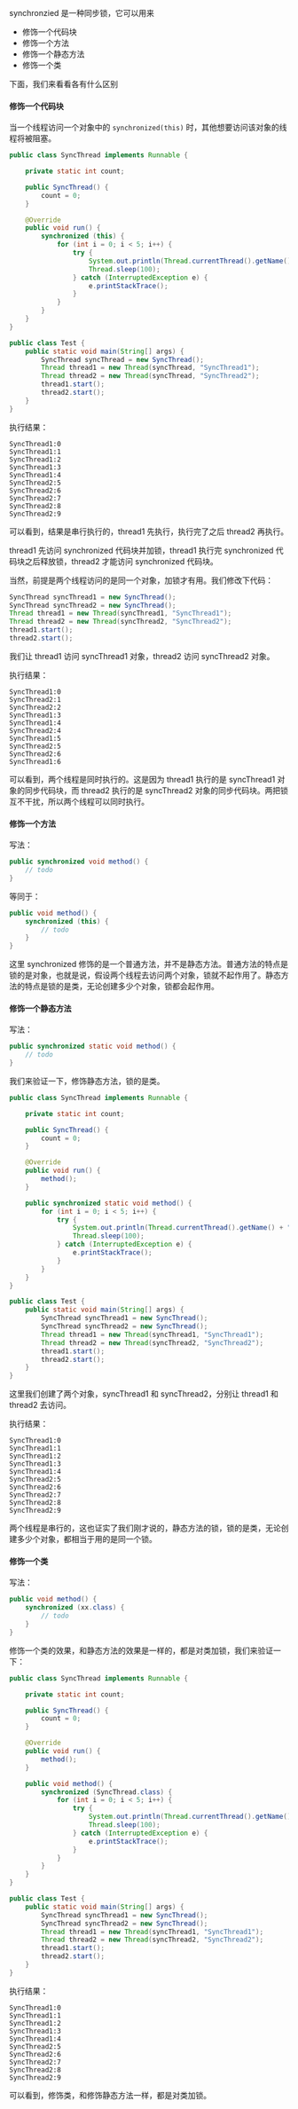 synchronzied 是一种同步锁，它可以用来

- 修饰一个代码块
- 修饰一个方法
- 修饰一个静态方法
- 修饰一个类

下面，我们来看看各有什么区别

#### 修饰一个代码块 ####

当一个线程访问一个对象中的 `synchronized(this)` 时，其他想要访问该对象的线程将被阻塞。

```java
public class SyncThread implements Runnable {

    private static int count;

    public SyncThread() {
        count = 0;
    }

    @Override
    public void run() {
        synchronized (this) {
            for (int i = 0; i < 5; i++) {
                try {
                    System.out.println(Thread.currentThread().getName() + ":" + (count++));
                    Thread.sleep(100);
                } catch (InterruptedException e) {
                    e.printStackTrace();
                }
            }
        }
    }
}

public class Test {
    public static void main(String[] args) {
        SyncThread syncThread = new SyncThread();
        Thread thread1 = new Thread(syncThread, "SyncThread1");
        Thread thread2 = new Thread(syncThread, "SyncThread2");
        thread1.start();
        thread2.start();
    }
}
```

执行结果：

```
SyncThread1:0
SyncThread1:1
SyncThread1:2
SyncThread1:3
SyncThread1:4
SyncThread2:5
SyncThread2:6
SyncThread2:7
SyncThread2:8
SyncThread2:9
```

可以看到，结果是串行执行的，thread1 先执行，执行完了之后 thread2 再执行。

thread1 先访问 synchronized 代码块并加锁，thread1 执行完 synchronized 代码块之后释放锁，thread2 才能访问 synchronized 代码块。

当然，前提是两个线程访问的是同一个对象，加锁才有用。我们修改下代码：

```java
SyncThread syncThread1 = new SyncThread();
SyncThread syncThread2 = new SyncThread();
Thread thread1 = new Thread(syncThread1, "SyncThread1");
Thread thread2 = new Thread(syncThread2, "SyncThread2");
thread1.start();
thread2.start();
```

我们让 thread1 访问 syncThread1 对象，thread2 访问 syncThread2 对象。

执行结果：

```
SyncThread1:0
SyncThread2:1
SyncThread2:2
SyncThread1:3
SyncThread1:4
SyncThread2:4
SyncThread1:5
SyncThread2:5
SyncThread2:6
SyncThread1:6
```

可以看到，两个线程是同时执行的。这是因为 thread1 执行的是 syncThread1 对象的同步代码块，而 thread2 执行的是 syncThread2 对象的同步代码块。两把锁互不干扰，所以两个线程可以同时执行。

#### 修饰一个方法 ####

写法：

```java
public synchronized void method() {
    // todo
}
```

等同于：

```java
public void method() {
    synchronized (this) {
        // todo
    }
}
```

这里 synchronized 修饰的是一个普通方法，并不是静态方法。普通方法的特点是锁的是对象，也就是说，假设两个线程去访问两个对象，锁就不起作用了。静态方法的特点是锁的是类，无论创建多少个对象，锁都会起作用。

#### 修饰一个静态方法 ####

写法：

```java
public synchronized static void method() {
    // todo
}
```

我们来验证一下，修饰静态方法，锁的是类。

```java
public class SyncThread implements Runnable {

    private static int count;

    public SyncThread() {
        count = 0;
    }

    @Override
    public void run() {
        method();
    }

    public synchronized static void method() {
        for (int i = 0; i < 5; i++) {
            try {
                System.out.println(Thread.currentThread().getName() + ":" + (count++));
                Thread.sleep(100);
            } catch (InterruptedException e) {
                e.printStackTrace();
            }
        }
    }
}

public class Test {
    public static void main(String[] args) {
        SyncThread syncThread1 = new SyncThread();
        SyncThread syncThread2 = new SyncThread();
        Thread thread1 = new Thread(syncThread1, "SyncThread1");
        Thread thread2 = new Thread(syncThread2, "SyncThread2");
        thread1.start();
        thread2.start();
    }
}
```

这里我们创建了两个对象，syncThread1 和 syncThread2，分别让 thread1 和 thread2 去访问。

执行结果：

```
SyncThread1:0
SyncThread1:1
SyncThread1:2
SyncThread1:3
SyncThread1:4
SyncThread2:5
SyncThread2:6
SyncThread2:7
SyncThread2:8
SyncThread2:9
```

两个线程是串行的，这也证实了我们刚才说的，静态方法的锁，锁的是类，无论创建多少个对象，都相当于用的是同一个锁。

#### 修饰一个类 ####

写法：

```java
public void method() {
    synchronized (xx.class) {
        // todo
    }
}
```

修饰一个类的效果，和静态方法的效果是一样的，都是对类加锁，我们来验证一下：

```java
public class SyncThread implements Runnable {

    private static int count;

    public SyncThread() {
        count = 0;
    }

    @Override
    public void run() {
        method();
    }

    public void method() {
        synchronized (SyncThread.class) {
            for (int i = 0; i < 5; i++) {
                try {
                    System.out.println(Thread.currentThread().getName() + ":" + (count++));
                    Thread.sleep(100);
                } catch (InterruptedException e) {
                    e.printStackTrace();
                }
            }
        }
    }
}

public class Test {
    public static void main(String[] args) {
        SyncThread syncThread1 = new SyncThread();
        SyncThread syncThread2 = new SyncThread();
        Thread thread1 = new Thread(syncThread1, "SyncThread1");
        Thread thread2 = new Thread(syncThread2, "SyncThread2");
        thread1.start();
        thread2.start();
    }
}
```

执行结果：

```
SyncThread1:0
SyncThread1:1
SyncThread1:2
SyncThread1:3
SyncThread1:4
SyncThread2:5
SyncThread2:6
SyncThread2:7
SyncThread2:8
SyncThread2:9
```

可以看到，修饰类，和修饰静态方法一样，都是对类加锁。